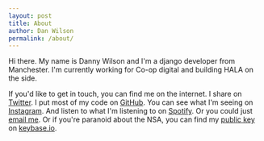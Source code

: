 ```yaml
---
layout: post
title: About
author: Dan Wilson
permalink: /about/
---
```


Hi there. My name is Danny Wilson and I'm a django developer from Manchester. I'm currently working for Co-op digital
and building HALA on the side. 

If you'd like to get in touch, you can find me on the internet. I share on [Twitter](http://twitter.com/danwlsn). I put most of my code on [GitHub](http://github.com/danwlsn). You can see what I'm seeing on [Instagram](http://instagram.com/danwlsnn). And listen to what I'm listening to on [Spotify](https://open.spotify.com/user/3fklxwqjac5h4rexififydfk1?si=u05q0bfPTFC2vJ0DZJhwbA). Or you could just <a href="danwlsn@posteo.net">email me</a>. Or if you're paranoid about the NSA, you can find my [public key](https://keybase.io/wilson) on [keybase.io](https://keybase.io).
